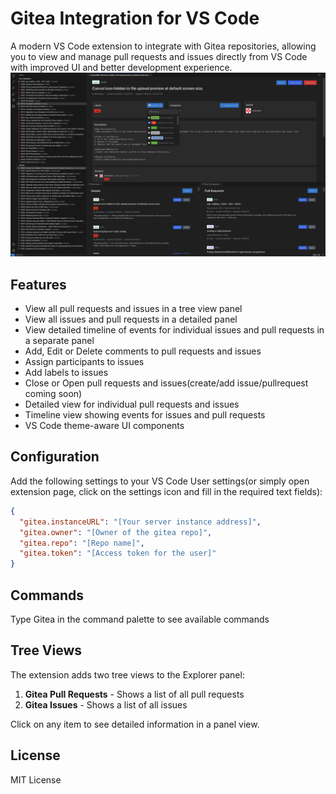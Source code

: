# Gitea Integration for VS Code

A modern VS Code extension to integrate with Gitea repositories, allowing you to view and manage pull requests and issues directly from VS Code with improved UI and better development experience.
![Screenshot of the extension](image.png)

## Features

- View all pull requests and issues in a tree view panel
- View all issues and pull requests in a detailed panel
- View detailed timeline of events for individual issues and pull requests in a separate panel
- Add, Edit or Delete comments to pull requests and issues
- Assign participants to issues
- Add labels to issues
- Close or Open pull requests and issues(create/add issue/pullrequest coming soon)
- Detailed view for individual pull requests and issues
- Timeline view showing events for issues and pull requests
- VS Code theme-aware UI components

## Configuration

Add the following settings to your VS Code User settings(or simply open extension page, click on the settings icon and fill in the required text fields):

```json
{
  "gitea.instanceURL": "[Your server instance address]",
  "gitea.owner": "[Owner of the gitea repo]",
  "gitea.repo": "[Repo name]",
  "gitea.token": "[Access token for the user]"
}
```

## Commands

Type Gitea in the command palette to see available commands

## Tree Views

The extension adds two tree views to the Explorer panel:

1. **Gitea Pull Requests** - Shows a list of all pull requests
2. **Gitea Issues** - Shows a list of all issues

Click on any item to see detailed information in a panel view.

## License

MIT License
